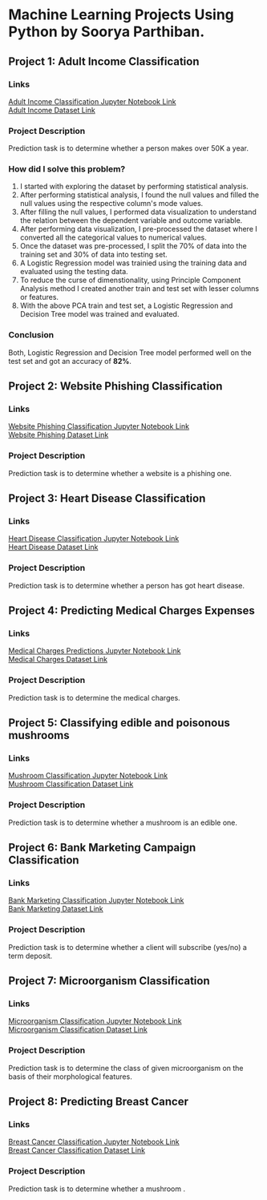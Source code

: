 # Machine Learning Projects Using Python by Soorya Parthiban.

## Project 1: Adult Income Classification

### Links
[Adult Income Classification Jupyter Notebook Link](https://github.com/drdataSpp/Spp-Machine-Learning-using-Python/blob/main/SPP_ML_1%20Adult%20income%20predictions.ipynb)<br>
[Adult Income Dataset Link](https://archive.ics.uci.edu/ml/datasets/adult)

### Project Description
Prediction task is to determine whether a person makes over 50K a year.

### How did I solve this problem?
1. I started with exploring the dataset by performing statistical analysis.
2. After performing statistical analysis, I found the null values and filled the null values using the respective column's mode values.
3. After filling the null values, I performed data visualization to understand the relation between the dependent variable and outcome variable.
4. After performing data visualization, I pre-processed the dataset where I converted all the categorical values to numerical values.
5. Once the dataset was pre-processed, I split the 70% of data into the training set and 30% of data into testing set.
6. A Logistic Regression model was trainied using the training data and evaluated using the testing data.
7. To reduce the curse of dimenstionality, using Principle Component Analysis method I created another train and test set with lesser columns or features.
8. With the above PCA train and test set, a Logistic Regression and Decision Tree model was trained and evaluated. 

### Conclusion
Both, Logistic Regression and Decision Tree model performed well on the test set and got an accuracy of **82%**.



## Project 2: Website Phishing Classification

### Links
[Website Phishing Classification Jupyter Notebook Link](https://github.com/drdataSpp/Spp-Machine-Learning-using-Python/blob/main/SPP_ML_2%20Website%20Phishing%20Predictions.ipynb)<br>
[Website Phishing Dataset Link](https://github.com/dphi-official/Datasets/tree/master/phishing_data)

### Project Description
Prediction task is to determine whether a website is a phishing one.



## Project 3: Heart Disease Classification

### Links
[Heart Disease Classification Jupyter Notebook Link](https://github.com/drdataSpp/Spp-Machine-Learning-using-Python/blob/main/SPP_ML_3_Heart%20Disease%20Predictions.ipynb)<br>
[Heart Disease Dataset Link](https://www.kaggle.com/ronitf/heart-disease-uci)

### Project Description
Prediction task is to determine whether a person has got heart disease.



## Project 4: Predicting Medical Charges Expenses

### Links
[Medical Charges Predictions Jupyter Notebook Link](https://github.com/drdataSpp/Spp-Machine-Learning-using-Python/blob/main/SPP_ML_4_Estimate%20of%20Medical%20Charges%20Predications.ipynb)<br>
[Medical Charges Dataset Link](https://www.kaggle.com/shulwj/medical-charges-prediction)

### Project Description
Prediction task is to determine the medical charges.




## Project 5: Classifying edible and poisonous mushrooms

### Links
[Mushroom Classification Jupyter Notebook Link](https://github.com/drdataSpp/Spp-Machine-Learning-using-Python/blob/main/SPP_ML_5_Mushrooms%20Class%20Predictions.ipynb)<br>
[Mushroom Classification Dataset Link](https://archive.ics.uci.edu/ml/datasets/mushroom)

### Project Description
Prediction task is to determine whether a mushroom is an edible one.




## Project 6: Bank Marketing Campaign Classification

### Links
[Bank Marketing Classification Jupyter Notebook Link](https://github.com/drdataSpp/Spp-Machine-Learning-using-Python/blob/main/SPP_ML_6_Bank%20Marketing%20Campaign%20Predictions.ipynb)<br>
[Bank Marketing Dataset Link](https://archive.ics.uci.edu/ml/datasets/bank+marketing)

### Project Description
Prediction task is to determine whether a client will subscribe (yes/no) a term deposit.




## Project 7: Microorganism Classification

### Links
[Microorganism Classification Jupyter Notebook Link](https://github.com/drdataSpp/Spp-Machine-Learning-using-Python/blob/main/SPP_ML_7_Microorganism%20Multi-Class%20Classification%20.ipynb)<br>
[Microorganism Classification Dataset Link](https://github.com/dphi-official/Datasets/tree/master/sukhna_dhanas)

### Project Description
Prediction task is to determine the class of given microorganism on the basis of their morphological features.




## Project 8: Predicting Breast Cancer

### Links
[Breast Cancer Classification Jupyter Notebook Link](https://github.com/drdataSpp/Spp-Machine-Learning-using-Python/blob/main/SPP_ML_8_Breast%20Cancer%20Predictions.ipynb)<br>
[Breast Cancer Classification Dataset Link](https://www.kaggle.com/uciml/breast-cancer-wisconsin-data)

### Project Description
Prediction task is to determine whether a mushroom .
